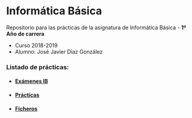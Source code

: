 # Informática Básica

Repositorio para las prácticas de la asignatura de Informática Básica - **1º Año de carrera**
- Curso 2018-2019
- Alumno: José Javier Díaz González

### Listado de prácticas:
- #### [Exámenes IB](https://github.com/alu0101128894/IB/tree/main/Examenes%20IB)

- #### [Prácticas](https://github.com/alu0101128894/IB/tree/main/Pr%C3%A1cticas)

- #### [Ficheros](https://github.com/alu0101128894/IB/tree/main/Ficheros)